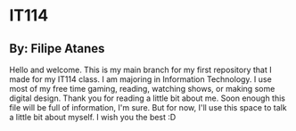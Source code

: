 # IT114
## By: Filipe Atanes
Hello and welcome. This is my main branch for my first repository that I made for my IT114 class.
I am majoring in Information Technology. I use most of my free time gaming, reading, watching shows, or making some digital design.
Thank you for reading a little bit about me. Soon enough this file will be full of information, I'm sure.
But for now, I'll use this space to talk a little bit about myself.
I wish you the best :D
